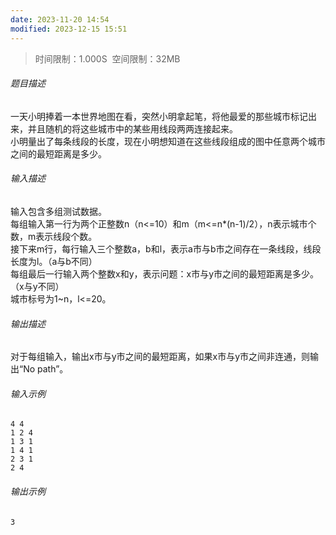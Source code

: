```yaml
---
date: 2023-11-20 14:54
modified: 2023-12-15 15:51
---
```


>时间限制：1.000S  空间限制：32MB

###### 题目描述

一天小明捧着一本世界地图在看，突然小明拿起笔，将他最爱的那些城市标记出来，并且随机的将这些城市中的某些用线段两两连接起来。  
小明量出了每条线段的长度，现在小明想知道在这些线段组成的图中任意两个城市之间的最短距离是多少。

###### 输入描述

输入包含多组测试数据。  
每组输入第一行为两个正整数n（n<=10）和m（m<=n*(n-1)/2），n表示城市个数，m表示线段个数。  
接下来m行，每行输入三个整数a，b和l，表示a市与b市之间存在一条线段，线段长度为l。（a与b不同）  
每组最后一行输入两个整数x和y，表示问题：x市与y市之间的最短距离是多少。（x与y不同）  
城市标号为1~n，l<=20。  

###### 输出描述

对于每组输入，输出x市与y市之间的最短距离，如果x市与y市之间非连通，则输出“No path”。

###### 输入示例

```
4 4
1 2 4
1 3 1
1 4 1
2 3 1
2 4
```

###### 输出示例

```
3
```